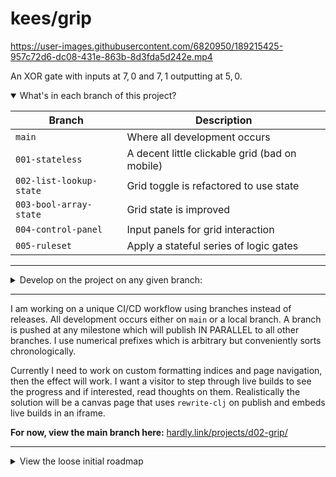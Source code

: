 # kees/grip

https://user-images.githubusercontent.com/6820950/189215425-957c72d6-dc08-431e-863b-8d3fda5d242e.mp4

An XOR gate with inputs at $7,0$ and $7,1$ outputting at $5,0$.

<details open>
<summary>What's in each branch of this project?</summary>

 Branch | Description
 --- | ---
 `main` | Where all development occurs
 `001-stateless` | A decent little clickable grid (bad on mobile)
 `002-list-lookup-state` | Grid toggle is refactored to use state
 `003-bool-array-state` | Grid state is improved
 `004-control-panel` | Input panels for grid interaction
 `005-ruleset` | Apply a stateful series of logic gates

</details>

---

<details>
<summary>Develop on the project on any given branch:</summary>

```sh
npm i
npm run watch
open http://localhost:8280/
```

The project is not meant to be built manually but it can be done with `npm run release`.

</details>

---

I am working on a unique CI/CD workflow using branches instead of releases. All development occurs either on `main` or a local branch. A branch is pushed at any milestone which will publish IN PARALLEL to all other branches. I use numerical prefixes which is arbitrary but conveniently sorts chronologically.

Currently I need to work on custom formatting indices and page navigation, then the effect will work. I want a visitor to step through live builds to see the progress and if interested, read thoughts on them. Realistically the solution will be a canvas page that uses `rewrite-clj` on publish and embeds live builds in an iframe.

**For now, view the main branch here:** [hardly.link/projects/d02-grip/](https://hardly.link/projects/d02-grip/)

---

<details>
<summary>View the loose initial roadmap</summary>

> - :books: Section
> - :green_book: Subsection
> - Development goal
> - :pencil2: In progress
> - :eight_pointed_black_star: Completed and unreleased
> - :white_check_mark: Completed and released

What is this list formatting? I’m trying out a style of list [I wrote about adapting here](https://www.are.na/block/17704579). It's an informal and currently manual notation for managing projects that are too small to need a grand kanban deck.

---

- :books: Housekeeping
	- :pencil2: Add some notes
		- :white_check_mark: Basic information
		- Mindset and goals
- :books: Important fixes
	- :pencil2: Mobile layout
- :white_check_mark: Basic statefulness
	- :white_check_mark: High-low state values
	- :white_check_mark: Boolean array state values
		- :white_check_mark: Fix XY swapping
		- :white_check_mark: Fix integer coercion with interceptor
- :books: Schema/spec
	- Introduce something for validation (I like [malli](https://github.com/metosin/malli)?)
- :books: CI/CD
	- :white_check_mark: Branch or tag repo management?
	- :pencil2: Build workflow
		- :pencil2: Create post-build script
			- :white_check_mark: Normal build
			- :white_check_mark: Accept a string argument that will propagate
			- :white_check_mark: Either switch HTML refs to relative paths OR just watch reloads
			- :white_check_mark: Upload build to SPECIFIC path of S3 bucket, deleting
			- :white_check_mark: Upload index to SPECIFIC path of S3 bucket, file only
			- :white_check_mark: Invalidate CloudFront
			- :white_check_mark: Integrate `bb` to start redoing the primitive versions in clj scripts
			- :pencil2: Complete pagination
				- :pencil2: Create index page linking to all published pages
					- :white_check_mark: Versions (e.g `003`)
					- Variants (e.g `003a`)
				- :pencil2: Create back and next buttons
					- *rewrite-clj to add vector of all populated sorted branches to views and dynamically choose current +1 and -1*
			- :green_book: Further dom population
				- Insert github link to repo branch
				- Basic info "built from xxx in user/repo"
				- Page title from branch name?
			- Style index page
		- :white_check_mark: Create github action
			- :white_check_mark: Detect some change (branch, tag)
			- :white_check_mark: Execute the post-build script with necessary data
		- :pencil2: Revise early published versions once workflow completed
- :books: Malleability
	- :green_book: Refine data transformations
		- Introduce [specter](https://github.com/redplanetlabs/specter) for incoming application of rules?
	- :green_book: Prepare for data transformation
		- :white_check_mark: Introduce QOL form creation library ([fork](https://github.com/luciodale/fork)?)
		- Explore alternatives for simplicity
	- :pencil2: Data in
		- :white_check_mark: Control panel
		- :white_check_mark: Basic actions
		- Continue with basic input actions as needed
		- Read from saved grid and ruleset: program abstraction
	- :pencil2: Data out
		- :white_check_mark: Single button status
		- Side effects
		- Save state and rules as accessible program
	- Data transforms
		- :pencil2: Logic gates
			- :white_check_mark: Basic unary & $n$-ary gates
			- XOR, XNOR
		- Logic gate status lights, styling, diagrams
- :books: Evolution
	- Stepwise re-render, time
	- :white_check_mark: Tick

(archival)

- Mouse tools
	- Bit flip
	- Bit sel
	- Chip place
- Hover
	- Chip coordinates
- Creation QOL
	- Edit
	- Delete
	- Reorder
- Abstraction
	- Save
		- Preserve
			- Default state
			- Ordered ruleset
		- Define
			- In targets
	- Use
		- Select a preserve
		- Define points of connection (i/o targets)
		- Invisible logic implementation
		- Output notes
- Console
- Sfx
	- High
	- Medium

</details>
